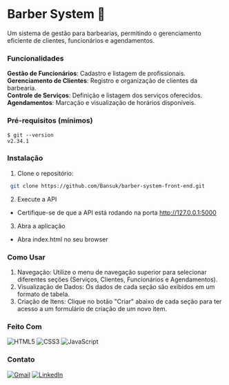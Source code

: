 # Barber System 💈  
Um sistema de gestão para barbearias, permitindo o gerenciamento eficiente de clientes, funcionários e agendamentos.

### Funcionalidades
**Gestão de Funcionários**: Cadastro e listagem de profissionais.  
**Gerenciamento de Clientes**: Registro e organização de clientes da barbearia.  
**Controle de Serviços**: Definição e listagem dos serviços oferecidos.  
**Agendamentos**: Marcação e visualização de horários disponíveis.  
### Pré-requisitos (mínimos)
```
$ git --version
v2.34.1
```
### Instalação
1. Clone o repositório:
```bash
 git clone https://github.com/Bansuk/barber-system-front-end.git
```
2. Execute a API
- Certifique-se de que a API está rodando na porta http://127.0.0.1:5000
3. Abra a aplicação
- Abra index.html no seu browser
### Como Usar
1. Navegação: Utilize o menu de navegação superior para selecionar diferentes seções (Serviços, Clientes, Funcionários e Agendamentos).
2. Visualização de Dados: Os dados de cada seção são exibidos em um formato de tabela.
3. Criação de Itens: Clique no botão "Criar" abaixo de cada seção para ter acesso a um formulário de criação de um novo item.

### Feito Com
![HTML5](https://img.shields.io/badge/html5-%23E34F26.svg?style=for-the-badge&logo=html5&logoColor=white)
![CSS3](https://img.shields.io/badge/css3-%231572B6.svg?style=for-the-badge&logo=css3&logoColor=white)
![JavaScript](https://img.shields.io/badge/javascript-%23323330.svg?style=for-the-badge&logo=javascript&logoColor=%23F7DF1E)
### Contato
[![Gmail](https://img.shields.io/badge/Gmail-D14836?style=for-the-badge&logo=gmail&logoColor=white)](mailto:brunobalbuena@gmail.com)
[![LinkedIn](https://img.shields.io/badge/linkedin-%230077B5.svg?style=for-the-badge&logo=linkedin&logoColor=white)](https://www.linkedin.com/in/bruno-balbuena-778336138/)